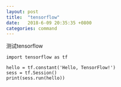 ```yaml
---
layout: post
title:  "tensorflow"
date:   2018-6-09 20:35:35 +0800
categories: command
---
```


测试tensorflow
```
import tensorflow as tf

hello = tf.constant('Hello, TensorFlow!')
sess = tf.Session()
print(sess.run(hello))
```

